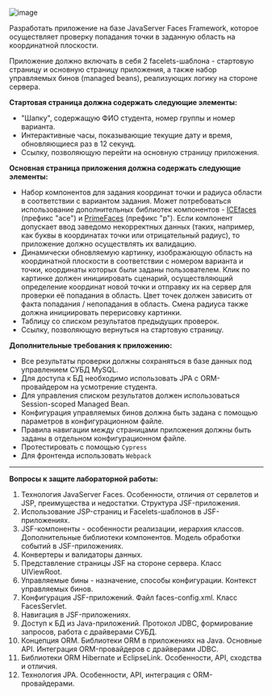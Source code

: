 ![image](https://user-images.githubusercontent.com/91731881/196430748-fe0f22ee-afb5-4a01-ac48-da24b7288072.png)


Разработать приложение на базе JavaServer Faces Framework, которое осуществляет проверку попадания точки в заданную область на координатной плоскости.

Приложение должно включать в себя 2 facelets-шаблона - стартовую страницу и основную страницу приложения, а также набор управляемых бинов (managed beans), реализующих логику на стороне сервера.

**Стартовая страница должна содержать следующие элементы:**

-   "Шапку", содержащую ФИО студента, номер группы и номер варианта.
-   Интерактивные часы, показывающие текущие дату и время, обновляющиеся раз в 12 секунд.
-   Ссылку, позволяющую перейти на основную страницу приложения.

**Основная страница приложения должна содержать следующие элементы:**

-   Набор компонентов для задания координат точки и радиуса области в соответствии с вариантом задания. Может потребоваться использование дополнительных библиотек компонентов -  [ICEfaces](http://www.icesoft.org/java/projects/ICEfaces/overview.jsf)  (префикс "ace") и  [PrimeFaces](http://www.primefaces.org/)  (префикс "p"). Если компонент допускает ввод заведомо некорректных данных (таких, например, как буквы в координатах точки или отрицательный радиус), то приложение должно осуществлять их валидацию.
-   Динамически обновляемую картинку, изображающую область на координатной плоскости в соответствии с номером варианта и точки, координаты которых были заданы пользователем. Клик по картинке должен инициировать сценарий, осуществляющий определение координат новой точки и отправку их на сервер для проверки её попадания в область. Цвет точек должен зависить от факта попадания / непопадания в область. Смена радиуса также должна инициировать перерисовку картинки.
-   Таблицу со списком результатов предыдущих проверок.
-   Ссылку, позволяющую вернуться на стартовую страницу.

**Дополнительные требования к приложению:**

-   Все результаты проверки должны сохраняться в базе данных под управлением СУБД MySQL.
-   Для доступа к БД необходимо использовать JPA с ORM-провайдером на усмотрение студента.
-   Для управления списком результатов должен использоваться Session-scoped Managed Bean.
-   Конфигурация управляемых бинов должна быть задана с помощью параметров в конфигурационном файле.
-   Правила навигации между страницами приложения должны быть заданы в отдельном конфигурационном файле.
-   Протестировать с помощью `Cypress`
-   Для фронтенда использовать `Webpack`
---
**Вопросы к защите лабораторной работы:**
1.  Технология JavaServer Faces. Особенности, отличия от сервлетов и JSP, преимущества и недостатки. Структура JSF-приложения.
2.  Использование JSP-страниц и Facelets-шаблонов в JSF-приложениях.
3.  JSF-компоненты - особенности реализации, иерархия классов. Дополнительные библиотеки компонентов. Модель обработки событий в JSF-приложениях.
4.  Конвертеры и валидаторы данных.
5.  Представление страницы JSF на стороне сервера. Класс UIViewRoot.
6.  Управляемые бины - назначение, способы конфигурации. Контекст управляемых бинов.
7.  Конфигурация JSF-приложений. Файл faces-config.xml. Класс FacesServlet.
8.  Навигация в JSF-приложениях.
9.  Доступ к БД из Java-приложений. Протокол JDBC, формирование запросов, работа с драйверами СУБД.
10.  Концепция ORM. Библиотеки ORM в приложениях на Java. Основные API. Интеграция ORM-провайдеров с драйверами JDBC.
11.  Библиотеки ORM Hibernate и EclipseLink. Особенности, API, сходства и отличия.
12.  Технология JPA. Особенности, API, интеграция с ORM-провайдерами.
